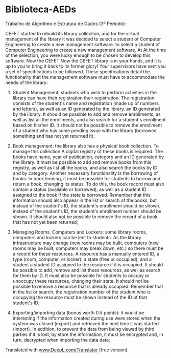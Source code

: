 # Biblioteca-AEDs

Trabalho de Algoritmo e Estrutura de Dados (3º Período):

CEFET started to rebuild its library collection, and for the virtual management of the library it was decided to select a student of Computer Engineering to create a new management software.
to select a student of Computer Engineering to create a new management software. At
At the time of the selection, you were lucky enough to be chosen to develop this software. Now the CEFET
Now the CEFET library is in your hands, and it is up to you to bring it back to its former glory!
Your supervisors have sent you a set of specifications to be followed. These specifications detail
the functionality that the management software must have to accommodate the needs of the library:

1) Student Management: students who wish to perform activities in the library can have their registration
their registration. The registration consists of the student's name and registration (made up of numbers and letters), as well as an ID generated by the library.
an ID generated by the library. It should be possible to add and remove enrollments, as well as list all the
enrollments, and also search for a student's enrollment based on his/her ID. It should not be possible to remove the enrollment
of a student who has some pending issue with the library (borrowed something and has not yet returned it);

2) Book management: the library also has a physical book collection. To manage this collection
A digital registry of these books is required. The books have name, year of publication, category and an ID
generated by the library. It must be possible to add and remove books from this registry, as well as list all
the books, and also search the books by ID and by category. Another necessary functionality is the borrowing
of books. In book lending, it must be possible for students to borrow and return a book,
changing its status. To do this, the book record must also contain a status (available or borrowed),
as well as a student ID assigned to the book if the state is borrowed. Remember that this
information should also appear in the list or search of the books, but instead of the student's ID, the student's enrollment should be shown.
instead of the student's ID, the student's enrollment number should be shown. It should also not be possible to remove the record of a book that has not yet been
returned;

3) Managing Rooms, Computers and Lockers: some library rooms, computers and lockers can be lent to students. As the library infrastructure may change (new rooms may be built, computers
(new rooms may be built, computers may break down, etc.) so there must be a record for these resources. A resource
has a manually entered ID, a type (room, computer, or locker), a state (free or occupied), and a student
a student ID assigned to the resource if it is occupied. It should be possible to add, remove and list
these resources, as well as search for them by ID. It must also be possible for students to occupy or unoccupy these
resources, changing their state. It should not be possible to remove a resource that is already occupied. Remember that
in the list or search, the registration number of the student who is occupying the resource must be shown instead of the ID of that
student's ID;

4) Exporting/importing data (bonus worth 0.5 points): it would be interesting if the information created during use were stored when the system was closed (export) and retrieved the next time it was started (import). In addition, to prevent the data from being viewed by third parties if it is lost, by
store the information, it must be encrypted and, in turn, decrypted when importing the data
data;


Translated with www.DeepL.com/Translator (free version)
